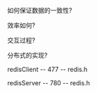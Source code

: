 

如何保证数据的一致性?

效率如何?

交互过程?

分布式的实现?


redisClient -- 477 -- redis.h

redisServer  -- 780 -- redis.h

